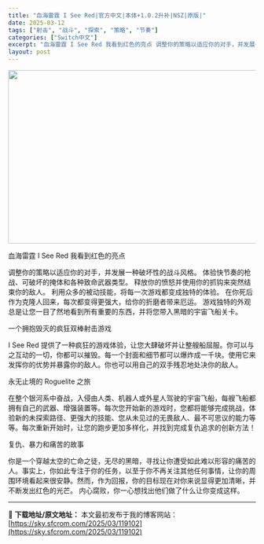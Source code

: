 ```yaml
---
title: "血海雷霆 I See Red|官方中文|本体+1.0.2升补|NSZ|原版|"
date: 2025-03-12
tags: ["射击", "战斗", "探索", "策略", "节奏"]
categories: ["Switch中文"]
excerpt: "血海雷霆 I See Red 我看到红色的亮点 调整你的策略以适应你的对手，并发展一种破坏性的战斗风格。 体验快节奏的枪战、可破坏的掩体和各种致命武器类型。 释放你的愤怒并使用你的抓钩来突然结束你的敌人。 利用众多的被动技能，将每一次游戏都变成独特的体验。 在你死后作为克隆人回来，每次都变得更强大，&hellip;"
layout: post
---
```


<img class="aligncenter size-full wp-image-119085" src="https://sky.sfcrom.com/wp-content/uploads/2025/03/2025031215234720.webp" alt="" width="616" height="353" />

血海雷霆 I See Red
我看到红色的亮点

调整你的策略以适应你的对手，并发展一种破坏性的战斗风格。
体验快节奏的枪战、可破坏的掩体和各种致命武器类型。
释放你的愤怒并使用你的抓钩来突然结束你的敌人。
利用众多的被动技能，将每一次游戏都变成独特的体验。
在你死后作为克隆人回来，每次都变得更强大，给你的折磨者带来厄运。
游戏独特的外观总是让您一目了然地看到所有重要的东西，并将您带入黑暗的宇宙飞船关卡。

一个拥抱毁灭的疯狂双棒射击游戏

I See Red 提供了一种疯狂的游戏体验，让您大肆破坏并让整艘船屈服。你可以与之互动的一切，你都可以摧毁。每一个封面和细节都可以爆炸成一千块。使用它来发挥你的优势并暴露你的敌人。你也可以用自己的双手残忍地处决你的敌人。

永无止境的 Roguelite 之旅

在整个银河系中奋战，入侵由人类、机器人或外星人驾驶的宇宙飞船，每艘飞船都拥有自己的武器、增强装置等。每次您开始新的游戏时，您都将能够完成挑战，体验新的未探索路径、更强大的技能、您从未见过的无畏敌人、最不可思议的能力等等。每次重新开始时，让您的跑步更加多样化，并找到完成复仇追求的创新方法！

复仇、暴力和痛苦的故事

你是一个穿越太空的亡命之徒，无尽的黑暗，寻找让你遭受如此难以形容的痛苦的人。事实上，你如此专注于你的任务，以至于你不再关注其他任何事情，让你的周围环境看起来很安静。然而，作为回报，你的目标现在对你来说显得更加清晰，并不断发出红色的光芒。
内心腐败，你一心想找出他们做了什么让你变成这样。

---
📖 **下载地址/原文地址：** 本文最初发布于我的博客网站：[https://sky.sfcrom.com/2025/03/119102](https://sky.sfcrom.com/2025/03/119102)
